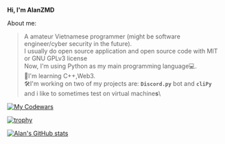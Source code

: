 **Hi, I'm AlanZMD**

About me:
>A amateur Vietnamese programmer (might be software engineer/cyber security in the future).\
>I usually do open source application and open source code with MIT or GNU GPLv3 license\
>Now, I'm using Python as my main programming language💻.\
>📖I'm learning C++,Web3.\
>🛠I'm working on two of my projects are: **`Discord.py`** bot and **`cliPy`**\
>and i like to sometimes test on virtual machine**s**\

[![My Codewars](https://www.codewars.com/users/alanzmd/badges/large)](https://www.codewars.com/users/alanzmd/badges/large)

[![trophy](https://github-profile-trophy.vercel.app/?username=alan-alexander-1011&theme=apprentice&margin-w=15&no-frame=true)](https://github.com/ryo-ma/github-profile-trophy)

[![Alan's GitHub stats](https://github-readme-stats.vercel.app/api?username=alan-alexander-1011&theme=transparent&bg_color=00000000&title_color=FFFFFFFF)](https://github.com/anuraghazra/github-readme-stats)
